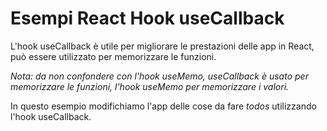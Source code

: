 # Esempi React Hook useCallback

L'hook useCallback è utile per migliorare le prestazioni delle app in React,
può essere utilizzato per memorizzare le funzioni.

*Nota: da non confondere con l'hook useMemo, useCallback è usato per memorizzare le funzioni, l'hook useMemo per memorizzare i valori.*

In questo esempio modifichiamo l'app delle cose da fare *todos* utilizzando l'hook useCallback.